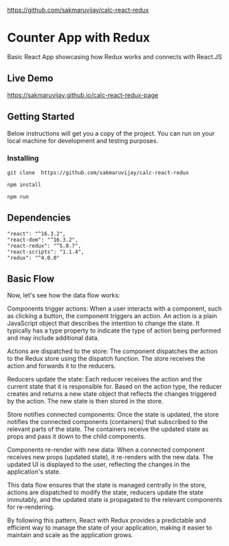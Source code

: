 

https://github.com/sakmaruvijay/calc-react-redux
# Counter App with Redux 

Basic React App showcasing how Redux works and connects with React.JS



## Live Demo
https://sakmaruvijay.github.io/calc-react-redux-page


## Getting Started
Below instructions will get you a copy of the project. You can run on your local machine for development and testing purposes.



### Installing

```
git clone  https://github.com/sakmaruvijay/calc-react-redux
```

```
npm install
```

```
npm run
```







## Dependencies 

    "react": "^16.3.2",
    "react-dom": "^16.3.2",
    "react-redux": "^5.0.7",
    "react-scripts": "1.1.4",
    "redux": "^4.0.0"



  ##  Basic Flow 
Now, let's see how the data flow works:

Components trigger actions: When a user interacts with a component, such as clicking a button, the component triggers an action. An action is a plain JavaScript object that describes the intention to change the state. It typically has a type property to indicate the type of action being performed and may include additional data.

Actions are dispatched to the store: The component dispatches the action to the Redux store using the dispatch function. The store receives the action and forwards it to the reducers.

Reducers update the state: Each reducer receives the action and the current state that it is responsible for. Based on the action type, the reducer creates and returns a new state object that reflects the changes triggered by the action. The new state is then stored in the store.

Store notifies connected components: Once the state is updated, the store notifies the connected components (containers) that subscribed to the relevant parts of the state. The containers receive the updated state as props and pass it down to the child components.

Components re-render with new data: When a connected component receives new props (updated state), it re-renders with the new data. The updated UI is displayed to the user, reflecting the changes in the application's state.

This data flow ensures that the state is managed centrally in the store, actions are dispatched to modify the state, reducers update the state immutably, and the updated state is propagated to the relevant components for re-rendering.

By following this pattern, React with Redux provides a predictable and efficient way to manage the state of your application, making it easier to maintain and scale as the application grows.





